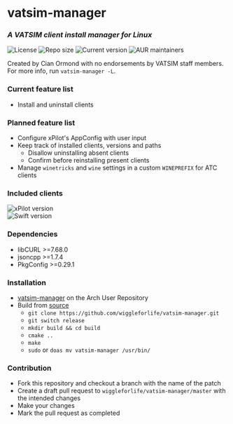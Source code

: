 # vatsim-manager
### *A VATSIM client install manager for Linux*
![License](https://img.shields.io/github/license/wiggleforlife/vatsim-manager?style=for-the-badge)
![Repo size](https://img.shields.io/github/repo-size/wiggleforlife/vatsim-manager?style=for-the-badge)
![Current version](https://img.shields.io/aur/version/vatsim-manager?style=for-the-badge)
![AUR maintainers](https://img.shields.io/aur/maintainer/vatsim-manager?style=for-the-badge)

Created by Cian Ormond with no endorsements by VATSIM staff members. For more info, run `vatsim-manager -L`.

### Current feature list
* Install and uninstall clients

### Planned feature list
* Configure xPilot's AppConfig with user input
* Keep track of installed clients, versions and paths
  * Disallow uninstalling absent clients
  * Confirm before reinstalling present clients
* Manage `winetricks` and `wine` settings in a custom `WINEPREFIX` for ATC clients

### Included clients
![xPilot version](https://img.shields.io/github/v/release/xpilot-project/xpilot?include_prereleases&label=xPilot&style=flat-square)  
![Swift version](https://img.shields.io/github/v/release/swift-project/pilotclient?include_prereleases&label=Swift&style=flat-square)
<!--TODO use version from VERSIONS-->

### Dependencies
* libCURL >=7.68.0
* jsoncpp >=1.7.4
* PkgConfig >=0.29.1

### Installation
* [vatsim-manager](https://aur.archlinux.org/packages/vatsim-manager) on the Arch User Repository
* Build from [source](https://github.com/wiggleforlife/vatsim-manager/tree/release)
  * `git clone https://github.com/wiggleforlife/vatsim-manager.git`
  * `git switch release`
  * `mkdir build && cd build`
  * `cmake ..`
  * `make`
  * `sudo` or `doas mv vatsim-manager /usr/bin/`

### Contribution
* Fork this repository and checkout a branch with the name of the patch
* Create a draft pull request to `wiggleforlife/vatsim-manager/master` with the intended changes
* Make your changes
* Mark the pull request as completed
